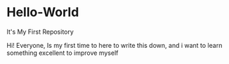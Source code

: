 # Hello-World
It's My First Repository

Hi! Everyone, Is my first time to here to write this down, and i want to learn something excellent to improve myself
